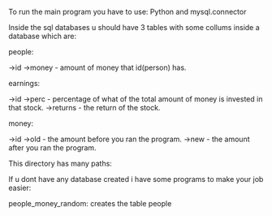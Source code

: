 
To run the main program you have to use: Python and mysql.connector

Inside the sql databases u should have 3 tables with some collums inside a database which are:

people:

->id
->money - amount of money that id(person) has.

earnings:

->id
->perc - percentage of what of the total amount of money is invested in that stock.
->returns - the return of the stock.

money:

->id
->old - the amount before you ran the program.
->new - the amount after you ran the program.

This directory has many paths:

If u dont have any database created i have some programs to make your job easier:

people_money_random: creates the table people

